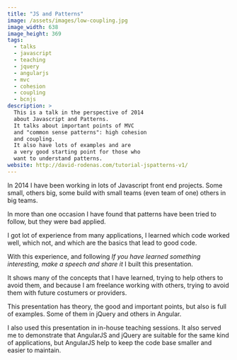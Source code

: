 ```yaml
---
title: "JS and Patterns"
image: /assets/images/low-coupling.jpg
image_width: 638
image_height: 369
tags:
  - talks  
  - javascript
  - teaching
  - jquery
  - angularjs
  - mvc
  - cohesion
  - coupling
  - bcnjs
description: >
  This is a talk in the perspective of 2014
  about Javascript and Patterns.
  It talks about important points of MVC
  and "common sense patterns": high cohesion
  and coupling.
  It also have lots of examples and are 
  a very good starting point for those who
  want to understand patterns.
website: http://david-rodenas.com/tutorial-jspatterns-v1/
---
```


In 2014 I have been working in lots of Javascript
front end projects. 
Some small, others big, some build with small teams
(even team of one) others in big teams.

In more than one occasion I have found that 
patterns have been tried to follow, but they were bad applied.

I got lot of experience from many applications,
I learned which code worked well, which not,
and which are the basics that lead to good code.

With this experience, and following 
_If you have learned something interesting, make a speech and share it_
I built this presentation.

It shows many of the concepts that I have learned,
trying to help others to avoid them, and because I am
freelance working with others, trying to avoid them
with future costumers or providers.

This presentation has theory, the good and important points,
but also is full of examples. Some of them in jQuery and others
in Angular.

I also used this presentation in in-house teaching sessions.
It also served me to demonstrate that AngularJS and jQuery
are suitable for the same kind of applications, but AngularJS
help to keep the code base smaller and easier to maintain.
